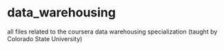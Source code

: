 # data_warehousing
all files related to the coursera data warehousing specialization (taught by Colorado State University)
